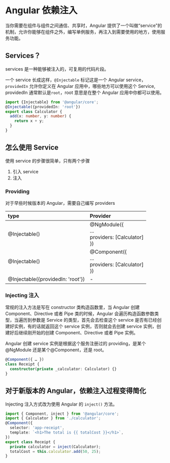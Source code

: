 
# Angular 依赖注入

当你需要在组件与组件之间通信、共享时，Angular 提供了一个叫做“service”的机制，允许你能够在组件之外，编写单例服务，再注入到需要使用的地方，使用服务功能。

## Services？

services 是一种能够被注入的，可复用的代码片段。

一个 service 长成这样，`@Injectable` 标记这是一个 Angular service，`providedIn` 允许你定义在 Angular 应用中，哪些地方可以使用这个 Service, providedIn 通常默认是`root`，root 意思是在整个 Angular 应用中你都可以使用。

```Typescript
import {Injectable} from '@angular/core';
@Injectable({providedIn: 'root'})
export class Calculator {
  add(x: number, y: number) {
    return x + y;
  }
}
```

## 怎么使用 Service

使用 service 的步骤很简单，只有两个步骤

1. 引入 service
2. 注入

### Providing

对于早些时候版本的 Angular，需要自己编写 providers

| type                              | Provider                                               |
| :-------------------------------- | :----------------------------------------------------- |
| @Injectable()                     | @NgModule({ <br>...<br>providers: [Calculator] <br>})  |
| @Injectable()                     | @Component({ <br>...<br>providers: [Calculator] <br>}) |
| @Injectable({providedIn: 'root'}) | -                                                      |

### Injecting 注入

常规的注入方法是写在 constructor 类构造函数里，当 Angular 创建 Component、Directive 或者 Pipe 类的时候，Angular 会遍历构造函数参数类型，当遍历到参数是 Service 的类型，首先会去检查这个 service 是否有已经创建好实例，有的话就返回这个 service 实例，否则就会去创建 service 实例，创建好后继续刚开始的创建 Component、Directive 或者 Pipe 实例。

Angular 创建 service 实例是根据这个服务注册过的 providing，是某个@NgModule 还是某个@Component，还是 root。

```Typescript
@Component({ … })
class Receipt {
  constructor(private _calculator: Calculator) {}
}
```

## 对于新版本的 Angular，依赖注入过程变得简化

Injecting 注入方式改为使用 Angular 的 `inject()` 方法。

```Typescript
import { Component, inject } from '@angular/core';
import { Calculator } from './calculator';
@Component({
  selector: 'app-receipt',
  template: `<h1>The total is {{ totalCost }}</h1>`,
})
export class Receipt {
  private calculator = inject(Calculator);
  totalCost = this.calculator.add(50, 25);
}
```

